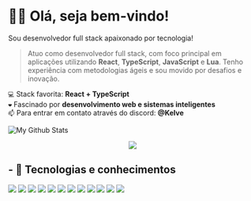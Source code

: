 <h1>🙋‍♂️ Olá, seja bem-vindo!</h1>

Sou desenvolvedor full stack apaixonado por tecnologia!
> Atuo como desenvolvedor full stack, com foco principal em aplicações utilizando **React**, **TypeScript**, **JavaScript** e **Lua**.
> Tenho experiência com metodologias ágeis e sou movido por desafios e inovação.

`💻` Stack favorita: **React + TypeScript**  
`❤️` Fascinado por **desenvolvimento web e sistemas inteligentes**  
`📫` Para entrar em contato através do discord: **@Kelve**  

<img align="center" href="https://marquezdev.com.br" target="_blank" src="https://github-readme-stats.vercel.app/api/top-langs/?username=kelvezada&layout=compact&theme=transparent" alt="My Github Stats">


<p align="center">
  <img src="https://github-readme-streak-stats.herokuapp.com/?user=kelvezada&theme=radical&hide_border=true" />
</p>


## - 🧠 Tecnologias e conhecimentos
[![](https://skillicons.dev/icons?i=lua)](https://www.lua.org/docs.html)
[![](https://skillicons.dev/icons?i=react)](https://reactjs.org/docs/getting-started.html)
[![](https://skillicons.dev/icons?i=vite)](https://vitejs.dev/guide/)
[![](https://skillicons.dev/icons?i=ts)](https://www.typescriptlang.org/docs/)
[![](https://skillicons.dev/icons?i=js)](https://developer.mozilla.org/en-US/docs/Web/JavaScript)
[![](https://skillicons.dev/icons?i=nodejs)](https://nodejs.org/en/docs/)
[![](https://skillicons.dev/icons?i=css)](https://developer.mozilla.org/en-US/docs/Web/CSS)
[![](https://skillicons.dev/icons?i=tailwind)](https://tailwindcss.com/docs)
[![](https://skillicons.dev/icons?i=mongodb)](https://www.mongodb.com/docs/)
[![](https://skillicons.dev/icons?i=mysql)](https://dev.mysql.com/doc/)
[![](https://skillicons.dev/icons?i=html)](https://developer.mozilla.org/pt-BR/docs/Web/HTML)
[![](https://skillicons.dev/icons?i=discordjs)](https://discord.js.org/#/docs/main/stable/general/welcome)
